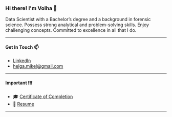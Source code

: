 ### Hi there! I'm Volha 👋

Data Scientist with a Bachelor’s degree and a background in forensic science. Possess strong analytical and problem-solving skills. Enjoy challenging concepts. Committed to excellence in all that I do.
***

#### Get In Touch 📫

  * [LinkedIn](https://www.linkedin.com/in/volha-puzikava/)
  * [helga.mikel@gmail.com](mailto:helga.mikel@gmail.com)
***
  
#### Important ❗❗❗

  * 🎓 [Certificate of Completion](https://github.com/VolhaP87/VolhaP87/blob/main/Flatiron_School_Certificate.pdf)
  * 📝 [Resume](https://github.com/VolhaP87/VolhaP87/blob/main/Resume.pdf)
***